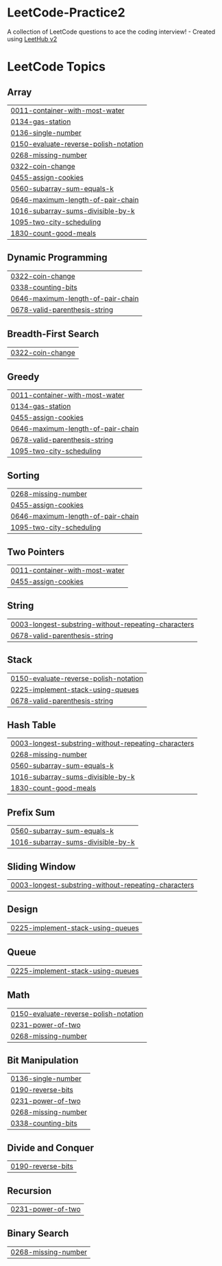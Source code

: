# LeetCode-Practice2
A collection of LeetCode questions to ace the coding interview! - Created using [LeetHub v2](https://github.com/arunbhardwaj/LeetHub-2.0)

<!---LeetCode Topics Start-->
# LeetCode Topics
## Array
|  |
| ------- |
| [0011-container-with-most-water](https://github.com/kvskranthi/LeetCode-Practice2/tree/master/0011-container-with-most-water) |
| [0134-gas-station](https://github.com/kvskranthi/LeetCode-Practice2/tree/master/0134-gas-station) |
| [0136-single-number](https://github.com/kvskranthi/LeetCode-Practice2/tree/master/0136-single-number) |
| [0150-evaluate-reverse-polish-notation](https://github.com/kvskranthi/LeetCode-Practice2/tree/master/0150-evaluate-reverse-polish-notation) |
| [0268-missing-number](https://github.com/kvskranthi/LeetCode-Practice2/tree/master/0268-missing-number) |
| [0322-coin-change](https://github.com/kvskranthi/LeetCode-Practice2/tree/master/0322-coin-change) |
| [0455-assign-cookies](https://github.com/kvskranthi/LeetCode-Practice2/tree/master/0455-assign-cookies) |
| [0560-subarray-sum-equals-k](https://github.com/kvskranthi/LeetCode-Practice2/tree/master/0560-subarray-sum-equals-k) |
| [0646-maximum-length-of-pair-chain](https://github.com/kvskranthi/LeetCode-Practice2/tree/master/0646-maximum-length-of-pair-chain) |
| [1016-subarray-sums-divisible-by-k](https://github.com/kvskranthi/LeetCode-Practice2/tree/master/1016-subarray-sums-divisible-by-k) |
| [1095-two-city-scheduling](https://github.com/kvskranthi/LeetCode-Practice2/tree/master/1095-two-city-scheduling) |
| [1830-count-good-meals](https://github.com/kvskranthi/LeetCode-Practice2/tree/master/1830-count-good-meals) |
## Dynamic Programming
|  |
| ------- |
| [0322-coin-change](https://github.com/kvskranthi/LeetCode-Practice2/tree/master/0322-coin-change) |
| [0338-counting-bits](https://github.com/kvskranthi/LeetCode-Practice2/tree/master/0338-counting-bits) |
| [0646-maximum-length-of-pair-chain](https://github.com/kvskranthi/LeetCode-Practice2/tree/master/0646-maximum-length-of-pair-chain) |
| [0678-valid-parenthesis-string](https://github.com/kvskranthi/LeetCode-Practice2/tree/master/0678-valid-parenthesis-string) |
## Breadth-First Search
|  |
| ------- |
| [0322-coin-change](https://github.com/kvskranthi/LeetCode-Practice2/tree/master/0322-coin-change) |
## Greedy
|  |
| ------- |
| [0011-container-with-most-water](https://github.com/kvskranthi/LeetCode-Practice2/tree/master/0011-container-with-most-water) |
| [0134-gas-station](https://github.com/kvskranthi/LeetCode-Practice2/tree/master/0134-gas-station) |
| [0455-assign-cookies](https://github.com/kvskranthi/LeetCode-Practice2/tree/master/0455-assign-cookies) |
| [0646-maximum-length-of-pair-chain](https://github.com/kvskranthi/LeetCode-Practice2/tree/master/0646-maximum-length-of-pair-chain) |
| [0678-valid-parenthesis-string](https://github.com/kvskranthi/LeetCode-Practice2/tree/master/0678-valid-parenthesis-string) |
| [1095-two-city-scheduling](https://github.com/kvskranthi/LeetCode-Practice2/tree/master/1095-two-city-scheduling) |
## Sorting
|  |
| ------- |
| [0268-missing-number](https://github.com/kvskranthi/LeetCode-Practice2/tree/master/0268-missing-number) |
| [0455-assign-cookies](https://github.com/kvskranthi/LeetCode-Practice2/tree/master/0455-assign-cookies) |
| [0646-maximum-length-of-pair-chain](https://github.com/kvskranthi/LeetCode-Practice2/tree/master/0646-maximum-length-of-pair-chain) |
| [1095-two-city-scheduling](https://github.com/kvskranthi/LeetCode-Practice2/tree/master/1095-two-city-scheduling) |
## Two Pointers
|  |
| ------- |
| [0011-container-with-most-water](https://github.com/kvskranthi/LeetCode-Practice2/tree/master/0011-container-with-most-water) |
| [0455-assign-cookies](https://github.com/kvskranthi/LeetCode-Practice2/tree/master/0455-assign-cookies) |
## String
|  |
| ------- |
| [0003-longest-substring-without-repeating-characters](https://github.com/kvskranthi/LeetCode-Practice2/tree/master/0003-longest-substring-without-repeating-characters) |
| [0678-valid-parenthesis-string](https://github.com/kvskranthi/LeetCode-Practice2/tree/master/0678-valid-parenthesis-string) |
## Stack
|  |
| ------- |
| [0150-evaluate-reverse-polish-notation](https://github.com/kvskranthi/LeetCode-Practice2/tree/master/0150-evaluate-reverse-polish-notation) |
| [0225-implement-stack-using-queues](https://github.com/kvskranthi/LeetCode-Practice2/tree/master/0225-implement-stack-using-queues) |
| [0678-valid-parenthesis-string](https://github.com/kvskranthi/LeetCode-Practice2/tree/master/0678-valid-parenthesis-string) |
## Hash Table
|  |
| ------- |
| [0003-longest-substring-without-repeating-characters](https://github.com/kvskranthi/LeetCode-Practice2/tree/master/0003-longest-substring-without-repeating-characters) |
| [0268-missing-number](https://github.com/kvskranthi/LeetCode-Practice2/tree/master/0268-missing-number) |
| [0560-subarray-sum-equals-k](https://github.com/kvskranthi/LeetCode-Practice2/tree/master/0560-subarray-sum-equals-k) |
| [1016-subarray-sums-divisible-by-k](https://github.com/kvskranthi/LeetCode-Practice2/tree/master/1016-subarray-sums-divisible-by-k) |
| [1830-count-good-meals](https://github.com/kvskranthi/LeetCode-Practice2/tree/master/1830-count-good-meals) |
## Prefix Sum
|  |
| ------- |
| [0560-subarray-sum-equals-k](https://github.com/kvskranthi/LeetCode-Practice2/tree/master/0560-subarray-sum-equals-k) |
| [1016-subarray-sums-divisible-by-k](https://github.com/kvskranthi/LeetCode-Practice2/tree/master/1016-subarray-sums-divisible-by-k) |
## Sliding Window
|  |
| ------- |
| [0003-longest-substring-without-repeating-characters](https://github.com/kvskranthi/LeetCode-Practice2/tree/master/0003-longest-substring-without-repeating-characters) |
## Design
|  |
| ------- |
| [0225-implement-stack-using-queues](https://github.com/kvskranthi/LeetCode-Practice2/tree/master/0225-implement-stack-using-queues) |
## Queue
|  |
| ------- |
| [0225-implement-stack-using-queues](https://github.com/kvskranthi/LeetCode-Practice2/tree/master/0225-implement-stack-using-queues) |
## Math
|  |
| ------- |
| [0150-evaluate-reverse-polish-notation](https://github.com/kvskranthi/LeetCode-Practice2/tree/master/0150-evaluate-reverse-polish-notation) |
| [0231-power-of-two](https://github.com/kvskranthi/LeetCode-Practice2/tree/master/0231-power-of-two) |
| [0268-missing-number](https://github.com/kvskranthi/LeetCode-Practice2/tree/master/0268-missing-number) |
## Bit Manipulation
|  |
| ------- |
| [0136-single-number](https://github.com/kvskranthi/LeetCode-Practice2/tree/master/0136-single-number) |
| [0190-reverse-bits](https://github.com/kvskranthi/LeetCode-Practice2/tree/master/0190-reverse-bits) |
| [0231-power-of-two](https://github.com/kvskranthi/LeetCode-Practice2/tree/master/0231-power-of-two) |
| [0268-missing-number](https://github.com/kvskranthi/LeetCode-Practice2/tree/master/0268-missing-number) |
| [0338-counting-bits](https://github.com/kvskranthi/LeetCode-Practice2/tree/master/0338-counting-bits) |
## Divide and Conquer
|  |
| ------- |
| [0190-reverse-bits](https://github.com/kvskranthi/LeetCode-Practice2/tree/master/0190-reverse-bits) |
## Recursion
|  |
| ------- |
| [0231-power-of-two](https://github.com/kvskranthi/LeetCode-Practice2/tree/master/0231-power-of-two) |
## Binary Search
|  |
| ------- |
| [0268-missing-number](https://github.com/kvskranthi/LeetCode-Practice2/tree/master/0268-missing-number) |
<!---LeetCode Topics End-->